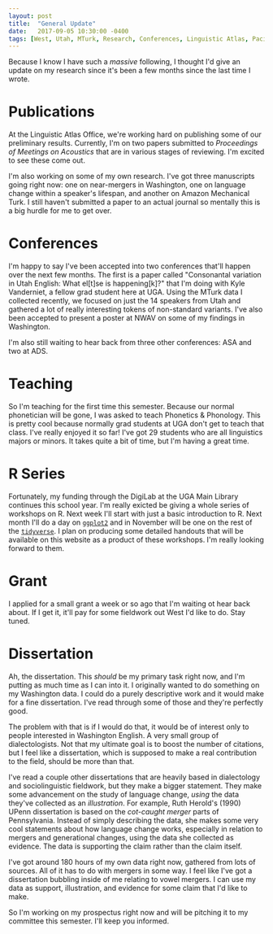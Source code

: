 ```yaml
---
layout: post
title:  "General Update"
date:   2017-09-05 10:30:00 -0400
tags: [West, Utah, MTurk, Research, Conferences, Linguistic Atlas, Pacific Northwest, Dissertation]
---
```


Because I know I have such a *massive* following, I thought I'd give an update on my research since it's been a few months since the last time I wrote. 

# Publications

At the Linguistic Atlas Office, we're working hard on publishing some of our preliminary results. Currently, I'm on two papers submitted to *Proceedings of Meetings on Acoustics* that are in various stages of reviewing. I'm excited to see these come out.

I'm also working on some of my own research. I've got three manuscripts going right now: one on near-mergers in Washington, one on language change within a speaker's lifespan, and another on Amazon Mechanical Turk. I still haven't submitted a paper to an actual journal so mentally this is a big hurdle for me to get over.

# Conferences

I'm happy to say I've been accepted into two conferences that'll happen over the next few months. The first is a paper called "Consonantal variation in Utah English: What el[t]se is happening[k]?" that I'm doing with Kyle Vanderniet, a fellow grad student here at UGA. Using the MTurk data I collected recently, we focused on just the 14 speakers from Utah and gathered a lot of really interesting tokens of non-standard variants. I've also been accepted to present a poster at NWAV on some of my findings in Washington. 

I'm also still waiting to hear back from three other conferences: ASA and two at ADS. 

# Teaching

So I'm teaching for the first time this semester. Because our normal phonetician will be gone, I was asked to teach Phonetics & Phonology. This is pretty cool because normally grad students at UGA don't get to teach that class. I've really enjoyed it so far! I've got 29 students who are all linguistics majors or minors. It takes quite a bit of time, but I'm having a great time.

# R Series

Fortunately, my funding through the DigiLab at the UGA Main Library continues this school year. I'm really exicted be giving a whole series of workshops on R. Next week I'll start with just a basic introduction to R. Next month I'll do a day on [`ggplot2`](http://ggplot2.tidyverse.org) and in November will be one on the rest of the [`tidyverse`](http://www.tidyverse.org). I plan on producing some detailed handouts that will be available on this website as a product of these workshops. I'm really looking forward to them. 

# Grant

I applied for a small grant a week or so ago that I'm waiting ot hear back about. If I get it, it'll pay for some fieldwork out West I'd like to do. Stay tuned.

# Dissertation

Ah, the dissertation. This *should* be my primary task right now, and I'm putting as much time as I can into it. I originally wanted to do something on my Washington data. I could do a purely descriptive work and it would make for a fine dissertation. I've read through some of those and they're perfectly good. 

The problem with that is if I would do that, it would be of interest only to people interested in Washington English. A very small group of dialectologists. Not that my ultimate goal is to boost the number of citations, but I feel like a dissertation, which is supposed to make a real contribution to the field, should be more than that. 

I've read a couple other dissertations that are heavily based in dialectology and sociolinguistic fieldwork, but they make a bigger statement. They make some advancement on the study of language change, *using* the data they've collected as an *illustration*. For example, Ruth Herold's (1990) UPenn dissertation is based on the *cot-caught merger* parts of Pennsylvania. Instead of simply describing the data, she makes some very cool statements about how language change works, especially in relation to mergers and generational changes, using the data she collected as evidence. The data is supporting the claim rather than the claim itself. 

I've got around 180 hours of my own data right now, gathered from lots of sources. All of it has to do with mergers in some way. I feel like I've got a dissertation bubbling inside of me relating to vowel mergers. I can use my data as support, illustration, and evidence for some claim that I'd like to make. 

So I'm working on my prospectus right now and will be pitching it to my committee this semester. I'll keep you informed. 
